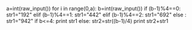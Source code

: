 a=int(raw_input())
for i in range(0,a):
	b=int(raw_input())
	if (b-1)%4==0:
		str1="192"
	elif (b-1)%4==1:
		str1="442"
	elif (b-1)%4==2:
		str1="692"
	else :
		str1="942"
	if b<=4:
		print str1
	else:
		str2=str((b-1)/4)
		print str2+str1
